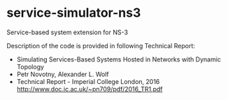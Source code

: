 # service-simulator-ns3
Service-based system extension for NS-3

Description of the code is provided in following Technical Report:
- Simulating Services-Based Systems Hosted in Networks with Dynamic Topology
- Petr Novotny, Alexander L. Wolf
- Technical Report - Imperial College London, 2016
http://www.doc.ic.ac.uk/~pn709/pdf/2016_TR1.pdf
